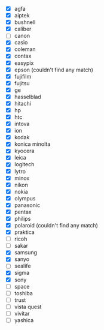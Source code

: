 - [x] agfa   
- [x] aiptek   
- [x] bushnell   
- [x] caliber   
- [ ] canon   
- [x] casio   
- [x] coleman   
- [x] contax   
- [x] easypix   
- [x] epson (couldn't find any match)
- [x] fujifilm   
- [x] fujitsu   
- [x] ge   
- [x] hasselblad   
- [x] hitachi   
- [x] hp   
- [x] htc   
- [x] intova   
- [x] ion   
- [x] kodak   
- [x] konica minolta   
- [x] kyocera   
- [x] leica   
- [x] logitech   
- [x] lytro   
- [x] minox   
- [x] nikon   
- [x] nokia   
- [x] olympus   
- [x] panasonic   
- [x] pentax   
- [x] philips   
- [x] polaroid (couldn't find any match)
- [x] praktica   
- [ ] ricoh   
- [ ] sakar   
- [x] samsung   
- [x] sanyo   
- [ ] sealife   
- [x] sigma   
- [x] sony   
- [ ] space   
- [ ] toshiba   
- [ ] trust   
- [ ] vista quest   
- [ ] vivitar   
- [ ] yashica   
